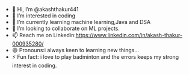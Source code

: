 - 👋 Hi, I’m @akashthakur441
- 👀 I’m interested in coding
- 🌱 I’m currently learning machine learning,Java and DSA
- 💞️ I’m looking to collaborate on ML projects.
- 📫 Reach me on Linkedin:https://www.linkedin.com/in/akash-thakur-000935280/
- 😄 Pronouns:i always keen to learning new things...
- ⚡ Fun fact: i love to play badminton and  the errors keeps my strong interest in coding.

<!---
akashthakur441/akashthakur441 is a ✨ special ✨ repository because its `README.md` (this file) appears on your GitHub profile.
You can click the Preview link to take a look at your changes.
--->
